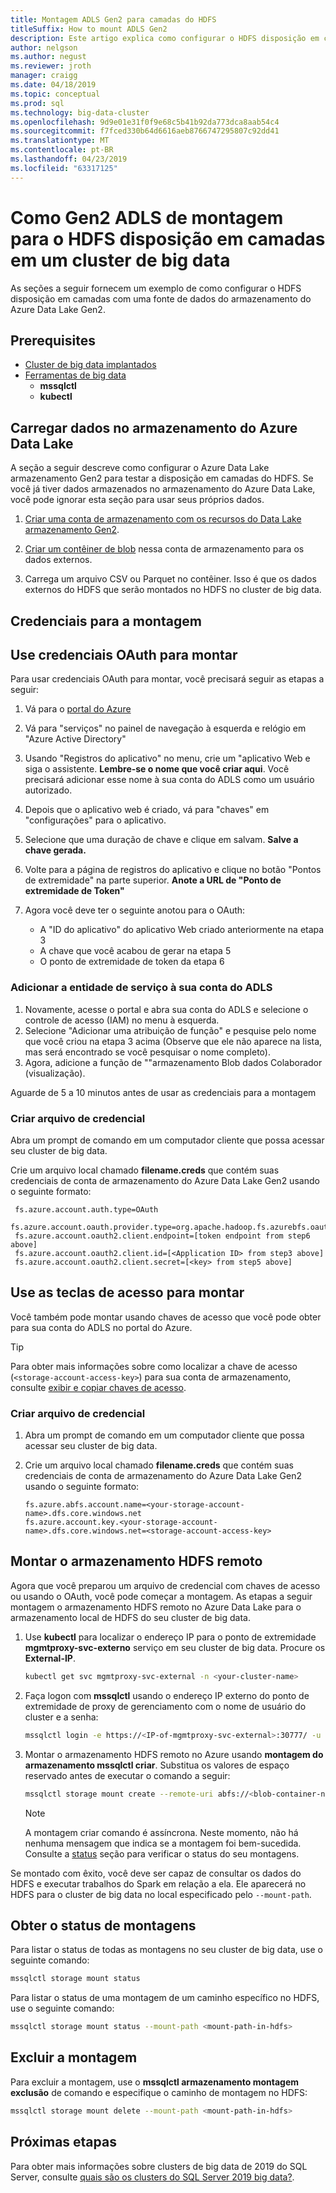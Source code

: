```yaml
---
title: Montagem ADLS Gen2 para camadas do HDFS
titleSuffix: How to mount ADLS Gen2
description: Este artigo explica como configurar o HDFS disposição em camadas para montar um sistema de arquivo externo do armazenamento do Azure Data Lake no HDFS em um cluster de big data do SQL Server 2019 (visualização).
author: nelgson
ms.author: negust
ms.reviewer: jroth
manager: craigg
ms.date: 04/18/2019
ms.topic: conceptual
ms.prod: sql
ms.technology: big-data-cluster
ms.openlocfilehash: 9d9e01e31f0f9e68c5b41b92da773dca8aab54c4
ms.sourcegitcommit: f7fced330b64d6616aeb8766747295807c92dd41
ms.translationtype: MT
ms.contentlocale: pt-BR
ms.lasthandoff: 04/23/2019
ms.locfileid: "63317125"
---
```

# <a name="how-to-mount-adls-gen2-for-hdfs-tiering-in-a-big-data-cluster"></a>Como Gen2 ADLS de montagem para o HDFS disposição em camadas em um cluster de big data

As seções a seguir fornecem um exemplo de como configurar o HDFS disposição em camadas com uma fonte de dados do armazenamento do Azure Data Lake Gen2.

## <a name="prerequisites"></a>Prerequisites

- [Cluster de big data implantados](deployment-guidance.md)
- [Ferramentas de big data](deploy-big-data-tools.md)
  - **mssqlctl**
  - **kubectl**

## <a id="load"></a> Carregar dados no armazenamento do Azure Data Lake

A seção a seguir descreve como configurar o Azure Data Lake armazenamento Gen2 para testar a disposição em camadas do HDFS. Se você já tiver dados armazenados no armazenamento do Azure Data Lake, você pode ignorar esta seção para usar seus próprios dados.

1. [Criar uma conta de armazenamento com os recursos do Data Lake armazenamento Gen2](https://docs.microsoft.com/azure/storage/blobs/data-lake-storage-quickstart-create-account).

1. [Criar um contêiner de blob](https://docs.microsoft.com/azure/storage/blobs/storage-quickstart-blobs-portal) nessa conta de armazenamento para os dados externos.

1. Carrega um arquivo CSV ou Parquet no contêiner. Isso é que os dados externos do HDFS que serão montados no HDFS no cluster de big data.

## <a name="credentials-for-mounting"></a>Credenciais para a montagem

## <a name="use-oauth-credentials-to-mount"></a>Use credenciais OAuth para montar

Para usar credenciais OAuth para montar, você precisará seguir as etapas a seguir:

1. Vá para o [portal do Azure](https://portal.azure.com)
1. Vá para "serviços" no painel de navegação à esquerda e relógio em "Azure Active Directory"
1. Usando "Registros do aplicativo" no menu, crie um "aplicativo Web e siga o assistente. **Lembre-se o nome que você criar aqui**. Você precisará adicionar esse nome à sua conta do ADLS como um usuário autorizado.
1. Depois que o aplicativo web é criado, vá para "chaves" em "configurações" para o aplicativo.
1. Selecione que uma duração de chave e clique em salvam. **Salve a chave gerada.**
1.  Volte para a página de registros do aplicativo e clique no botão "Pontos de extremidade" na parte superior. **Anote a URL de "Ponto de extremidade de Token"**
1. Agora você deve ter o seguinte anotou para o OAuth:

    - A "ID do aplicativo" do aplicativo Web criado anteriormente na etapa 3
    - A chave que você acabou de gerar na etapa 5
    - O ponto de extremidade de token da etapa 6

### <a name="adding-the-service-principal-to-your-adls-account"></a>Adicionar a entidade de serviço à sua conta do ADLS

1. Novamente, acesse o portal e abra sua conta do ADLS e selecione o controle de acesso (IAM) no menu à esquerda.
1. Selecione "Adicionar uma atribuição de função" e pesquise pelo nome que você criou na etapa 3 acima (Observe que ele não aparece na lista, mas será encontrado se você pesquisar o nome completo).
1. Agora, adicione a função de ""armazenamento Blob dados Colaborador (visualização).

Aguarde de 5 a 10 minutos antes de usar as credenciais para a montagem

### <a name="create-credential-file"></a>Criar arquivo de credencial

Abra um prompt de comando em um computador cliente que possa acessar seu cluster de big data.

Crie um arquivo local chamado **filename.creds** que contém suas credenciais de conta de armazenamento do Azure Data Lake Gen2 usando o seguinte formato:

   ```text
    fs.azure.account.auth.type=OAuth
    fs.azure.account.oauth.provider.type=org.apache.hadoop.fs.azurebfs.oauth2.ClientCredsTokenProvider
    fs.azure.account.oauth2.client.endpoint=[token endpoint from step6 above]
    fs.azure.account.oauth2.client.id=[<Application ID> from step3 above]
    fs.azure.account.oauth2.client.secret=[<key> from step5 above]
   ```

## <a name="use-access-keys-to-mount"></a>Use as teclas de acesso para montar

Você também pode montar usando chaves de acesso que você pode obter para sua conta do ADLS no portal do Azure.

 > [!TIP]
   > Para obter mais informações sobre como localizar a chave de acesso (`<storage-account-access-key>`) para sua conta de armazenamento, consulte [exibir e copiar chaves de acesso](https://docs.microsoft.com/azure/storage/common/storage-account-manage?#view-and-copy-access-keys).

### <a name="create-credential-file"></a>Criar arquivo de credencial

1. Abra um prompt de comando em um computador cliente que possa acessar seu cluster de big data.

1. Crie um arquivo local chamado **filename.creds** que contém suas credenciais de conta de armazenamento do Azure Data Lake Gen2 usando o seguinte formato:

   ```text
   fs.azure.abfs.account.name=<your-storage-account-name>.dfs.core.windows.net
   fs.azure.account.key.<your-storage-account-name>.dfs.core.windows.net=<storage-account-access-key>
   ```

## <a id="mount"></a> Montar o armazenamento HDFS remoto

Agora que você preparou um arquivo de credencial com chaves de acesso ou usando o OAuth, você pode começar a montagem. As etapas a seguir montagem o armazenamento HDFS remoto no Azure Data Lake para o armazenamento local de HDFS do seu cluster de big data.

1. Use **kubectl** para localizar o endereço IP para o ponto de extremidade **mgmtproxy-svc-externo** serviço em seu cluster de big data. Procure os **External-IP**.

   ```bash
   kubectl get svc mgmtproxy-svc-external -n <your-cluster-name>
   ```

1. Faça logon com **mssqlctl** usando o endereço IP externo do ponto de extremidade de proxy de gerenciamento com o nome de usuário do cluster e a senha:

   ```bash
   mssqlctl login -e https://<IP-of-mgmtproxy-svc-external>:30777/ -u <username> -p <password>
   ```

1. Montar o armazenamento HDFS remoto no Azure usando **montagem do armazenamento mssqlctl criar**. Substitua os valores de espaço reservado antes de executar o comando a seguir:

   ```bash
   mssqlctl storage mount create --remote-uri abfs://<blob-container-name>@<storage-account-name>.dfs.core.windows.net/ --mount-path /mounts/<mount-name> --credential-file <path-to-adls-credentials>/file.creds
   ```

   > [!NOTE]
   > A montagem criar comando é assíncrona. Neste momento, não há nenhuma mensagem que indica se a montagem foi bem-sucedida. Consulte a [status](#status) seção para verificar o status do seu montagens.

Se montado com êxito, você deve ser capaz de consultar os dados do HDFS e executar trabalhos do Spark em relação a ela. Ele aparecerá no HDFS para o cluster de big data no local especificado pelo `--mount-path`.

## <a id="status"></a> Obter o status de montagens

Para listar o status de todas as montagens no seu cluster de big data, use o seguinte comando:

```bash
mssqlctl storage mount status
```

Para listar o status de uma montagem de um caminho específico no HDFS, use o seguinte comando:

```bash
mssqlctl storage mount status --mount-path <mount-path-in-hdfs>
```

## <a id="delete"></a> Excluir a montagem

Para excluir a montagem, use o **mssqlctl armazenamento montagem exclusão** de comando e especifique o caminho de montagem no HDFS:

```bash
mssqlctl storage mount delete --mount-path <mount-path-in-hdfs>
```

## <a name="next-steps"></a>Próximas etapas

Para obter mais informações sobre clusters de big data de 2019 do SQL Server, consulte [quais são os clusters do SQL Server 2019 big data?](big-data-cluster-overview.md).
